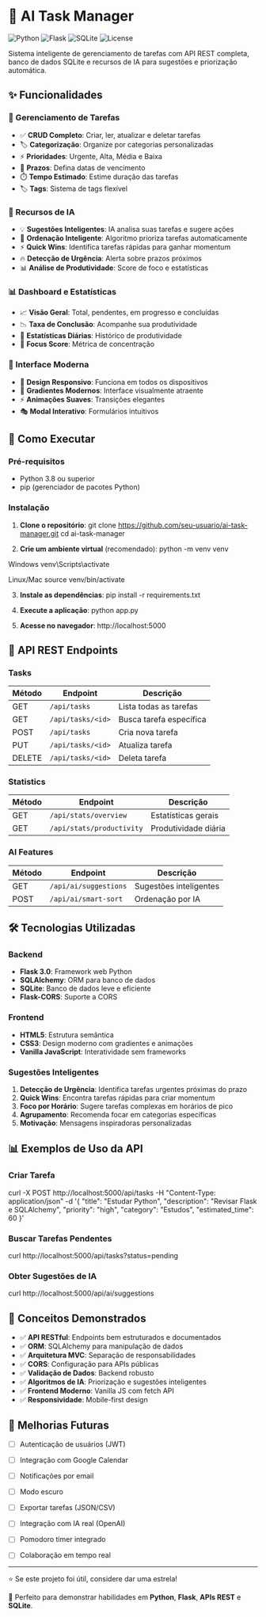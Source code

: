 # 🤖 AI Task Manager

![Python](https://img.shields.io/badge/python-3.8+-blue.svg)
![Flask](https://img.shields.io/badge/flask-3.0.0-green.svg)
![SQLite](https://img.shields.io/badge/sqlite-3-lightgrey.svg)
![License](https://img.shields.io/badge/license-MIT-blue.svg)

Sistema inteligente de gerenciamento de tarefas com API REST completa, banco de dados SQLite e recursos de IA para sugestões e priorização automática.

## ✨ Funcionalidades

### 🎯 Gerenciamento de Tarefas
- ✅ **CRUD Completo**: Criar, ler, atualizar e deletar tarefas
- 🏷️ **Categorização**: Organize por categorias personalizadas
- ⚡ **Prioridades**: Urgente, Alta, Média e Baixa
- 📅 **Prazos**: Defina datas de vencimento
- ⏱️ **Tempo Estimado**: Estime duração das tarefas
- 🏷️ **Tags**: Sistema de tags flexível

### 🤖 Recursos de IA
- 💡 **Sugestões Inteligentes**: IA analisa suas tarefas e sugere ações
- 🎯 **Ordenação Inteligente**: Algoritmo prioriza tarefas automaticamente
- ⚡ **Quick Wins**: Identifica tarefas rápidas para ganhar momentum
- 🔥 **Detecção de Urgência**: Alerta sobre prazos próximos
- 📊 **Análise de Produtividade**: Score de foco e estatísticas

### 📊 Dashboard e Estatísticas
- 📈 **Visão Geral**: Total, pendentes, em progresso e concluídas
- 📉 **Taxa de Conclusão**: Acompanhe sua produtividade
- 📅 **Estatísticas Diárias**: Histórico de produtividade
- 🎯 **Focus Score**: Métrica de concentração

### 🎨 Interface Moderna
- 🎨 **Design Responsivo**: Funciona em todos os dispositivos
- 🌈 **Gradientes Modernos**: Interface visualmente atraente
- ⚡ **Animações Suaves**: Transições elegantes
- 🎭 **Modal Interativo**: Formulários intuitivos

## 🚀 Como Executar

### Pré-requisitos
- Python 3.8 ou superior
- pip (gerenciador de pacotes Python)

### Instalação

1. **Clone o repositório**:
git clone https://github.com/seu-usuario/ai-task-manager.git
cd ai-task-manager


2. **Crie um ambiente virtual** (recomendado):
python -m venv venv

Windows
venv\Scripts\activate

Linux/Mac
source venv/bin/activate


3. **Instale as dependências**:
pip install -r requirements.txt


4. **Execute a aplicação**:
python app.py


5. **Acesse no navegador**:
http://localhost:5000


## 📡 API REST Endpoints

### Tasks

| Método | Endpoint | Descrição |
|--------|----------|-----------|
| GET | `/api/tasks` | Lista todas as tarefas |
| GET | `/api/tasks/<id>` | Busca tarefa específica |
| POST | `/api/tasks` | Cria nova tarefa |
| PUT | `/api/tasks/<id>` | Atualiza tarefa |
| DELETE | `/api/tasks/<id>` | Deleta tarefa |

### Statistics

| Método | Endpoint | Descrição |
|--------|----------|-----------|
| GET | `/api/stats/overview` | Estatísticas gerais |
| GET | `/api/stats/productivity` | Produtividade diária |

### AI Features

| Método | Endpoint | Descrição |
|--------|----------|-----------|
| GET | `/api/ai/suggestions` | Sugestões inteligentes |
| POST | `/api/ai/smart-sort` | Ordenação por IA |


## 🛠️ Tecnologias Utilizadas

### Backend
- **Flask 3.0**: Framework web Python
- **SQLAlchemy**: ORM para banco de dados
- **SQLite**: Banco de dados leve e eficiente
- **Flask-CORS**: Suporte a CORS

### Frontend
- **HTML5**: Estrutura semântica
- **CSS3**: Design moderno com gradientes e animações
- **Vanilla JavaScript**: Interatividade sem frameworks


### Sugestões Inteligentes

1. **Detecção de Urgência**: Identifica tarefas urgentes próximas do prazo
2. **Quick Wins**: Encontra tarefas rápidas para criar momentum
3. **Foco por Horário**: Sugere tarefas complexas em horários de pico
4. **Agrupamento**: Recomenda focar em categorias específicas
5. **Motivação**: Mensagens inspiradoras personalizadas

## 📊 Exemplos de Uso da API

### Criar Tarefa
curl -X POST http://localhost:5000/api/tasks
-H "Content-Type: application/json"
-d '{
"title": "Estudar Python",
"description": "Revisar Flask e SQLAlchemy",
"priority": "high",
"category": "Estudos",
"estimated_time": 60
}'


### Buscar Tarefas Pendentes
curl http://localhost:5000/api/tasks?status=pending


### Obter Sugestões de IA
curl http://localhost:5000/api/ai/suggestions


## 🎯 Conceitos Demonstrados

- ✅ **API RESTful**: Endpoints bem estruturados e documentados
- ✅ **ORM**: SQLAlchemy para manipulação de dados
- ✅ **Arquitetura MVC**: Separação de responsabilidades
- ✅ **CORS**: Configuração para APIs públicas
- ✅ **Validação de Dados**: Backend robusto
- ✅ **Algoritmos de IA**: Priorização e sugestões inteligentes
- ✅ **Frontend Moderno**: Vanilla JS com fetch API
- ✅ **Responsividade**: Mobile-first design

## 🔮 Melhorias Futuras

- [ ] Autenticação de usuários (JWT)
- [ ] Integração com Google Calendar
- [ ] Notificações por email
- [ ] Modo escuro
- [ ] Exportar tarefas (JSON/CSV)
- [ ] Integração com IA real (OpenAI)
- [ ] Pomodoro timer integrado
- [ ] Colaboração em tempo real


---

⭐ Se este projeto foi útil, considere dar uma estrela!

💼 Perfeito para demonstrar habilidades em **Python**, **Flask**, **APIs REST** e **SQLite**.




